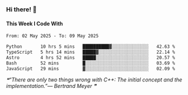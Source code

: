 ### Hi there! 👋

#### This Week I Code With
<!--START_SECTION:waka-->

```txt
From: 02 May 2025 - To: 09 May 2025

Python       10 hrs 5 mins   ██████████▓░░░░░░░░░░░░░░   42.63 %
TypeScript   5 hrs 14 mins   █████▓░░░░░░░░░░░░░░░░░░░   22.14 %
Astro        4 hrs 52 mins   █████░░░░░░░░░░░░░░░░░░░░   20.57 %
Bash         52 mins         █░░░░░░░░░░░░░░░░░░░░░░░░   03.69 %
JavaScript   29 mins         ▓░░░░░░░░░░░░░░░░░░░░░░░░   02.09 %
```

<!--END_SECTION:waka-->

<!--STARTS_HERE_QUOTE_README-->
<i>❝“There are only two things wrong with C++:  The initial concept and the implementation.”— Bertrand Meyer   ❞</i>
<!--ENDS_HERE_QUOTE_README-->
